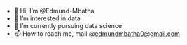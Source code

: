 - 👋 Hi, I’m @Edmund-Mbatha
- 👀 I’m interested in data
- 🌱 I’m currently pursuing data science 
- 📫 How to reach me, mail @edmundmbatha0@gmail.com

<!---
Edmund-Mbatha/Edmund-Mbatha is a ✨ special ✨ repository because its `README.md` (this file) appears on your GitHub profile.
You can click the Preview link to take a look at your changes.
--->
